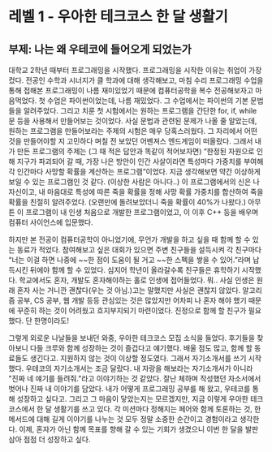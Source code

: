 # 레벨 1 - 우아한 테크코스 한 달 생활기
## 부제: 나는 왜 우테코에 들어오게 되었는가

대학교 2학년 때부터 프로그래밍을 시작했다. 프로그래밍을 시작한 이유는 취업이 가장 컸다. 전공인 수학과 시너지가 클 학과에 대해 생각해보고, 마침 수리 프로그래밍 수업을 통해 접해본 프로그래밍이 나름 재미있었기 때문에 컴퓨터공학을 복수 전공해보자고 마음먹었다. 첫 수업은 파이썬이었는데, 나름 재밌었다. 그 수업에서는 파이썬의 기본 문법들을 알려주었다. 그리고 치룬 첫 시험에서는 원하는 프로그램을 간단한 for, if, while 문 등을 사용해서 만들어보는 것이었다. 사실 문법과 관련된 문제가 나올 줄 알았는데, 원하는 프로그램을 만들어보라는 주제의 시험은 매우 당혹스러웠다. 그 자리에서 어떤 것을 만들어야할 지 고민하다 며칠 전 보았던 어벤져스 엔드게임이 떠올랐다. 그래서 내가 만든 프로그램의 주제는 (그 때 적은 답안과 똑같이 적어보자면) “한정된 자원으로 인해 지구가 파괴되어 갈 때, 가장 나은 방안이 인간 사살이라면 특성마다 가중치를 부여해 각 인간마다 사망할 확률을 계산하는 프로그램”이었다. 지금 생각해보면 약간 이상하게 보일 수 있는 프로그램인 것 같다. (이상한 사람은 아니다..) 이 프로그램에서의 신은 나 자신이고, 내 마음대로 특성에 따른 죽을 확률을 정해 사망 확률 가중치를 합산하여 죽을 확률을 친절히 알려주었다. (오랜만에 돌려보았더니 죽을 확률이 40%가 나왔다.) 아무튼 이 프로그램이 내 인생 처음으로 개발한 프로그램이었고, 이 이후 C++ 등을 배우며 컴퓨터 사이언스에 입문했다.

하지만 본 전공이 컴퓨터공학이 아니었기에, 무언가 개발을 하고 싶을 때 함께 할 수 있는 동료가 적었다. 참여해보고 싶은 대회가 있으면 주변 친구들을 설득시켜 각 친구마다 “너는 이걸 하면 나중에 \~~한 점이 도움이 될 거고 \~~한 스펙을 쌓을 수 있어.”라며 납득시킨 뒤에야 함께 할 수 있었다. 심지어 학년이 올라갈수록 친구들은 휴학하기 시작했다. 학교에서도 혼자, 개발도 혼자해야하는 홀로 인생에 접어들었다. 뭐.. 사실 인생은 원래 혼자 사는 거니깐 괜찮다(우는 것 아님.)고는 말했지만 사실은 괜찮지 않았다. 알고리즘 공부, CS 공부, 웹 개발 등등 관심있는 것은 많았지만 어차피 나 혼자 해야 했기 때문에 꾸준히 하는 것이 어려웠고 흐지부지되기 마련이었다. 진정으로 함께 할 친구가 필요했다. 단 한명이라도!

그렇게 외로운 나날들을 보내던 와중, 우아한 테크코스 모집 소식을 들었다. 후기들을 찾아보니 다들 크루와 함께 성장하는 것이 즐겁다고 얘기했다. 배울 점도 많고, 함께 할 동료들도 생긴다고. 지원하지 않는 것이 이상할 정도였다. 그래서 자기소개서를 쓰기 시작했다. 우테코의 자기소개서는 조금 달랐다. 내 자랑을 해보라는 자기소개서가 아니라 "진짜 네 얘기를 들려줘."라고 이야기하는 것 같았다. 잘난 체하며 작성했던 자소서에서 벗어나 진짜 내 이야기를 담았다. 내가 어떻게 프로그래밍 공부를 해 왔고, 우테코를 통해 성장하고 싶다고. 그리고 그 마음이 닿았는지는 모르겠지만, 지금 이렇게 우아한 테크코스에서 한 달 생활기를 쓰고 있다. 각 미션마다 정해지는 페어와 함께 토론하는 것, 한 메서드에 대해 길게 이야기를 나누는 것 모두 정말 소중한 순간이고 경험이라고 생각한다. 이제, 혼자가 아닌 함께 목표를 향해 갈 수 있는 기회가 생겼으니 이번 한 달을 발판삼아 점점 더 성장하고 싶다.

